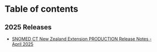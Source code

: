 # Table of contents

## 2025 Releases

* [SNOMED CT New Zealand Extension PRODUCTION Release Notes - April 2025](README.md)
